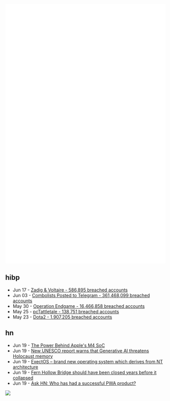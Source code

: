![Metrics](https://raw.githubusercontent.com/phixion/phixion/master/metrics.svg)

## hibp

<!--
for https://github.com/phixion/phixion/blob/main/.github/workflows/feeds.yml
-->
<!--START_SECTION:haveibeenpwnd-->
- Jun 17 - [Zadig & Voltaire - 586,895 breached accounts](https://haveibeenpwned.com/PwnedWebsites#ZadigVoltaire)
- Jun 03 - [Combolists Posted to Telegram - 361,468,099 breached accounts](https://haveibeenpwned.com/PwnedWebsites#TelegramCombolists)
- May 30 - [Operation Endgame - 16,466,858 breached accounts](https://haveibeenpwned.com/PwnedWebsites#OperationEndgame)
- May 25 - [pcTattletale - 138,751 breached accounts](https://haveibeenpwned.com/PwnedWebsites#pcTattletale)
- May 23 - [Dota2 - 1,907,205 breached accounts](https://haveibeenpwned.com/PwnedWebsites#Dota2)
<!--END_SECTION:haveibeenpwnd-->

## hn

<!--
for https://github.com/phixion/phixion/blob/main/.github/workflows/feeds.yml
-->
<!--START_SECTION:hn-->
- Jun 19 - [The Power Behind Apple's M4 SoC](https://www.techinsights.com/blog/introducing-tsmc-n3e-power-behind-apples-m4-soc)
- Jun 19 - [New UNESCO report warns that Generative AI threatens Holocaust memory](https://www.unesco.org/en/articles/new-unesco-report-warns-generative-ai-threatens-holocaust-memory)
- Jun 19 - [ExectOS – brand new operating system which derives from NT architecture](https://exectos.eu.org/)
- Jun 19 - [Fern Hollow Bridge should have been closed years before it collapsed](https://practical.engineering/blog/2024/6/18/this-bridge-should-have-been-closed-years-before-it-collapsed)
- Jun 19 - [Ask HN: Who has had a successful PWA product?](https://news.ycombinator.com/item?id=40724774)
<!--END_SECTION:hn-->

<!--
for https://yhype.me
-->
![](https://hit.yhype.me/github/profile?user_id=13013670)
